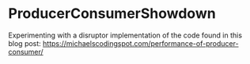 # ProducerConsumerShowdown

Experimenting with a disruptor implementation of the code found in this blog post: https://michaelscodingspot.com/performance-of-producer-consumer/
